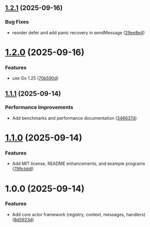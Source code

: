 ## [1.2.1](https://github.com/qlchub/hive/compare/v1.2.0...v1.2.1) (2025-09-16)


### Bug Fixes

* reorder defer and add panic recovery in sendMessage ([29ee8e4](https://github.com/qlchub/hive/commit/29ee8e4fa59c5090753b08efdba24c2a1394d754))

# [1.2.0](https://github.com/qlchub/hive/compare/v1.1.1...v1.2.0) (2025-09-16)


### Features

* use Go 1.25 ([70b590d](https://github.com/qlchub/hive/commit/70b590d88a658f54ade4a68fc9fdae979689e21a))

## [1.1.1](https://github.com/qlchub/hive/compare/v1.1.0...v1.1.1) (2025-09-14)


### Performance Improvements

* Add benchmarks and performance documentation ([346637d](https://github.com/qlchub/hive/commit/346637dc6e5f52ad0dc9b3c08697d3d5ebbe93fd))

# [1.1.0](https://github.com/qlchub/hive/compare/v1.0.0...v1.1.0) (2025-09-14)


### Features

* Add MIT license, README enhancements, and example programs ([799cbb8](https://github.com/qlchub/hive/commit/799cbb818d8151873734e7b109b63dca17ba873e))

# 1.0.0 (2025-09-14)


### Features

* Add core actor framework (registry, context, messages, handlers) ([8d5923d](https://github.com/qlchub/hive/commit/8d5923db4e1e43d8da97b4445ccd1faf13e32072))
